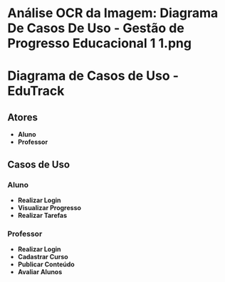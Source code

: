 # Análise OCR da Imagem: Diagrama De Casos De Uso - Gestão de Progresso Educacional 1 1.png

# Diagrama de Casos de Uso - EduTrack

## Atores

- **Aluno**
- **Professor**

## Casos de Uso

### Aluno

- **Realizar Login**
- **Visualizar Progresso**
- **Realizar Tarefas**

### Professor

- **Realizar Login**
- **Cadastrar Curso**
- **Publicar Conteúdo**
- **Avaliar Alunos**